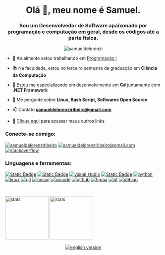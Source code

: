 <h1 align="center">Olá 👋, meu nome é Samuel.</h1>
<h3 align="center">Sou um Desenvolvedor de Software apaixonado por programação e computação em geral, desde os códigos até a parte física.</h3>

<p align="center"> <img src="https://komarev.com/ghpvc/?username=samueldelorenzi&label=Profile%20views&color=green&style=for-the-badge" alt="samueldelorenzi" /> </p>

- 🔭 Atualmente estou trabalhando em [Programação I](https://github.com/samueldelorenzi/ProgramacaoI)

- 📚 Na faculdade, estou no terceiro semestre da graduação em **Ciência da Computação**

- 🌱 Estou me especializando em desenvolvimento em **C#** juntamente com **.NET Framework**

- 💬 Me pergunte sobre **Linux, Bash Script, Softwares Open Source**

- 📫 Contato **samueldelorenziribeiro@gmail.com**

- 📎 [Clique aqui](https://linktr.ee/samueldelorenzi) para acessar meus outros links

<h3 align="left">Conecte-se comigo:</h3>
<p align="left">
<a href="https://linkedin.com/in/samueldelorenziribeiro" target="blank"><img align="center" src="https://skillicons.dev/icons?i=linkedin&theme=light" alt="samueldelorenziribeiro" /></a>
<a href="mailto:samueldelorenziribeiro@gmail.com" target="blank"><img align="center" src="https://skillicons.dev/icons?i=gmail&theme=light" alt="samueldelorenziribeiro@gmail.com" /></a> <a href="https://stackoverflow.com/users/23304166" target="blank"><img align="center" src="https://skillicons.dev/icons?i=stackoverflow" alt="stackoverflow" /></a>
</p>

<h3 align="left">Linguagens e ferramentas:</h3>
<p align="left"> 
  
<a href="https://learn.microsoft.com/pt-br/dotnet/csharp/" target="_blank" rel="noreferrer"> <img alt="Static Badge" src="https://skillicons.dev/icons?i=cs" alt="csharp"></a> <a href="https://dotnet.microsoft.com/" target="_blank" rel="noreferrer"> <img alt="Static Badge" src="https://skillicons.dev/icons?i=dotnet" alt="csharp"></a> <a href="https://visualstudio.microsoft.com/" target="_blank" rel="noreferrer"> <img src="https://skillicons.dev/icons?i=visualstudio" alt="visual studio"/></a> <a href="https://www.gnu.org/software/bash/" target="_blank" rel="noreferrer"> <img alt="Static Badge" src="https://skillicons.dev/icons?i=bash" alt="bash"/></a> <a href="https://www.python.org" target="_blank" rel="noreferrer"> <img src="https://skillicons.dev/icons?i=python" alt="python"/></a> <a href="https://www.linux.org/" target="_blank" rel="noreferrer"> <img src="https://skillicons.dev/icons?i=linux&theme=light" alt="linux"/></a> <a href="https://git-scm.com/" target="_blank" rel="noreferrer"> <img src="https://skillicons.dev/icons?i=git" alt="git"/></a> <a href="https://www.mysql.com/" target="_blank" rel="noreferrer"> <img src="https://skillicons.dev/icons?i=mysql&theme=light" alt="mysql"/></a> <a href="https://code.visualstudio.com/" target="_blank" rel="noreferrer"> <img src="https://skillicons.dev/icons?i=vscode" alt="vscode"/></a> <a href="https://github.com/samueldelorenzi" target="_blank" rel="noreferrer"> <img src="https://skillicons.dev/icons?i=github" alt="github"/></a> <a href="https://figma.com" target="_blank" rel="noreferrer"> <img src="https://skillicons.dev/icons?i=figma" alt="figma"/></a> <a href="https://www.qt.io/" target="_blank" rel="noreferrer"> <img src="https://skillicons.dev/icons?i=qt" alt="qt"/></a> <a href="https://www.debian.org/index.pt.html" target="_blank" rel="noreferrer"> <img src="https://skillicons.dev/icons?i=debian" alt="debian"/></a>

<br>
<p align="left">
  <picture>
    <source media="(prefers-color-scheme: dark)" srcset="https://github-readme-stats.vercel.app/api?username=samueldelorenzi&theme=dark&show_icons=true">
    <source media="(prefers-color-scheme: light)" srcset="https://github-readme-stats.vercel.app/api?username=samueldelorenzi&theme=light&show_icons=true">
    <img alt="stats" src="https://github-readme-stats.vercel.app/api?username=samueldelorenzi&theme=dark&show_icons=true" height="140">
  </picture>
  <picture>
    <source media="(prefers-color-scheme: dark)" srcset="https://github-readme-stats.vercel.app/api/top-langs/?username=samueldelorenzi&hide=html&layout=compact&theme=dark">
    <source media="(prefers-color-scheme: light)" srcset="https://github-readme-stats.vercel.app/api/top-langs/?username=samueldelorenzi&hide=html&layout=compact&theme=light">
    <img alt="stats" src="https://github-readme-stats.vercel.app/api?username=samueldelorenzi&theme=dark&show_icons=true" height="140">
  </picture>
</p>

<p align="center"> 
  <a href="https://github.com/samueldelorenzi/samueldelorenzi/blob/main/README-english.md" target="blank"><img align="center" src="https://img.shields.io/badge/don't_speak_portuguese%3F-english_version-blue?style=for-the-badge" alt="english version" /></a> 
</p>
